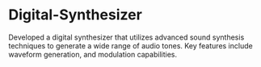 # Digital-Synthesizer
Developed a digital synthesizer that utilizes advanced sound synthesis techniques to generate a wide range of audio tones. Key features include waveform generation, and modulation capabilities.
